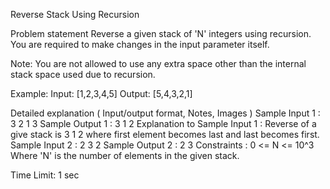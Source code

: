 Reverse Stack Using Recursion

Problem statement
Reverse a given stack of 'N' integers using recursion. You are required to make changes in the input parameter itself.



Note: You are not allowed to use any extra space other than the internal stack space used due to recursion.



Example:
Input: [1,2,3,4,5] 
Output: [5,4,3,2,1]

Detailed explanation ( Input/output format, Notes, Images )
Sample Input 1 :
3
2 1 3
Sample Output 1 :
3 1 2
Explanation to Sample Input 1 :
Reverse of a give stack is 3 1 2 where first element becomes last and last becomes first.                   
Sample Input 2 :
2
3 2
Sample Output 2 :
2 3
Constraints :
0 <= N <= 10^3
Where 'N' is the number of elements in the given stack.

Time Limit: 1 sec